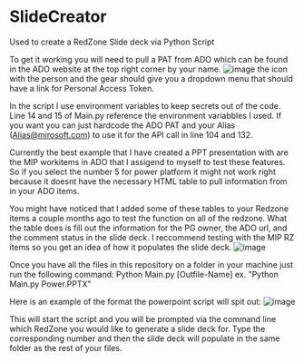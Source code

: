 # SlideCreator
Used to create a RedZone Slide deck via Python Script

To get it working you will need to pull a PAT from ADO which can be found in the ADO website at the top right corner by your name. 
![image](https://user-images.githubusercontent.com/81704872/153247344-61fbb3f8-6613-4bd2-9711-f021c8e0c53c.png)
the icon with the person and the gear should give you a dropdown menu that should have a link for Personal Access Token. 

In the script I use environment variables to keep secrets out of the code. 
Line 14 and 15 of Main.py reference the environment variabbles I used. If you want you can just hardcode the ADO PAT and your Alias (Alias@mirosoft.com) to use it for the API call in line 104 and 132. 

Currently the best example that I have created a PPT presentation with are the MIP workitems in ADO that I assigend to myself to test these features. So if you select the number 5 for power platform it might not work right because it doesnt have the necessary HTML table to pull information from in your ADO items. 

You might have noticed that I added some of these tables to your Redzone items a couple months ago to test the function on all of the redzone. What the table does is fill out the information for the PG owner, the ADO url, and the comment status in the slide deck. I reccommend testing with the MIP RZ items so you get an idea of how it populates the slide deck. 
![image](https://user-images.githubusercontent.com/81704872/153248954-44af8c8b-cdd9-4797-b4d9-7fba30c02b89.png)


Once you have all the files in this repository on a folder in your machine just run the following command:
Python Main.py [Outfile-Name]
ex. "Python Main.py Power.PPTX"

Here is an example of the format the powerpoint script will spit out:
![image](https://user-images.githubusercontent.com/81704872/153250132-2236a747-2371-4db2-9fe6-cf4505471832.png)


This will start the script and you will be prompted via the command line which RedZone you would like to generate a slide deck for. Type the corresponding number and then the slide deck will populate in the same folder as the rest of your files. 

